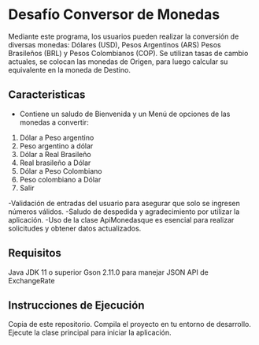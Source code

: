 # Desafío Conversor de Monedas
Mediante este programa, los usuarios pueden realizar la conversión de diversas monedas: Dólares (USD), Pesos Argentinos (ARS) Pesos Brasileños (BRL) y Pesos Colombianos (COP). Se utilizan tasas de cambio actuales, se colocan las monedas de Origen, para luego calcular su equivalente en la moneda de Destino.

## Caracteristicas
- Contiene un saludo de Bienvenida y un Menú de opciones de las monedas a convertir:
1) Dólar a Peso argentino
2) Peso argentino a dólar
3) Dólar a Real Brasileño
4) Real brasileño a Dólar
5) Dólar a Peso Colombiano
6) Peso colombiano a Dólar
7) Salir
   
-Validación de entradas del usuario para asegurar que solo se ingresen números válidos.
-Saludo de despedida y agradecimiento por utilizar la aplicación.
-Uso de la clase ApiMonedasque es esencial para realizar solicitudes y obtener datos actualizados.

## Requisitos
Java JDK 11 o superior
Gson 2.11.0 para manejar JSON
API de ExchangeRate

## Instrucciones de Ejecución
Copia de este repositorio.
Compila el proyecto en tu entorno de desarrollo.
Ejecute la clase principal para iniciar la aplicación.
